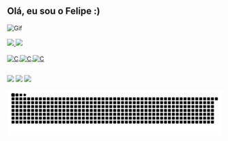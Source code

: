 ## Olá, eu sou o Felipe :)

<div>
  <img align="center" alt="Gif" height="180" width="180" src="https://raw.githubusercontent.com/RaghavK16/RaghavK16/master/octo.gif">
</div>
<br>
<div>
  <a href="https://github.com/Percon12">
  <img height="148em" src="https://github-readme-stats.vercel.app/api?username=Percon12&show_icons=true&theme=chartreuse-dark&include_all_commits=true&count_private=true"/>
  <img height="148em" src="https://github-readme-stats.vercel.app/api/top-langs/?username=Percon12&layout=compact&langs_count=7&theme=chartreuse-dark"/>
</div>
  
  <div style="display: inline_block"><br>
  <img align="center" alt="C" height="30" width="40" src="https://cdn.jsdelivr.net/gh/devicons/devicon/icons/c/c-original.svg">
  <img align="center" alt="C" height="30" width="40" src="https://cdn.jsdelivr.net/gh/devicons/devicon/icons/python/python-original.svg"/>
  <img align="center" alt="C" height="30" width="40" src="https://cdn.jsdelivr.net/gh/devicons/devicon/icons/linux/linux-original.svg" />
                  
    
</div>
  
  ##
  
  <div> 
  <a href="https://instagram.com/felipecorreiaandrade" target="_blank"><img src="https://img.shields.io/badge/-Instagram-%23E4405F?style=for-the-badge&logo=instagram&logoColor=white" target="_blank"></a> 
  <a href = "mailto:fcorreiaandrade@gmail.com"><img src="https://img.shields.io/badge/-Gmail-%23333?style=for-the-badge&logo=gmail&logoColor=white" target="_blank"></a>
  <a href="https://www.linkedin.com/in/felipe-correia-andrade-5bb6201b2/" target="_blank"><img src="https://img.shields.io/badge/-LinkedIn-%230077B5?style=for-the-badge&logo=linkedin&logoColor=white" target="_blank"></a>
    
 
  ![Snake animation](https://github.com/Percon12/Percon12/blob/output/github-contribution-grid-snake.svg)
 
</div>
